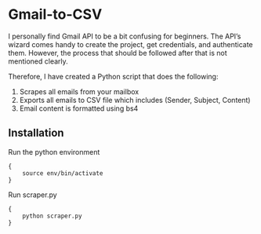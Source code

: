 # Gmail-to-CSV

I personally find Gmail API to be a bit confusing for beginners. The API’s wizard comes handy to create the project, get credentials, and authenticate them. However, the process that should be followed after that is not mentioned clearly.

Therefore, I have created a Python script that does the following:
1. Scrapes all emails from your mailbox
2. Exports all emails to CSV file which includes (Sender, Subject, Content)
3. Email content is formatted using bs4


## Installation

Run the python environment
```
{
    source env/bin/activate
}
```

Run scraper.py
```
{
    python scraper.py
}
```
